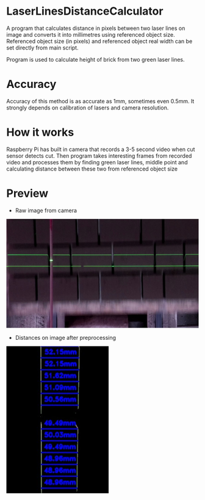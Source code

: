 # LaserLinesDistanceCalculator
A program that calculates distance in pixels between two laser lines on image and converts it into millimetres using referenced object size.
Referenced object size (in pixels) and referenced object real width can be set directly from main script.

Program is used to calculate height of brick from two green laser lines.

# Accuracy
Accuracy of this method is as accurate as 1mm, sometimes even 0.5mm. It strongly depends on calibration of lasers and camera resolution.

# How it works
Raspberry Pi has built in camera that records a 3-5 second video when cut sensor detects cut. Then program takes interesting frames from recorded video and processes
them by finding green laser lines, middle point and calculating distance between these two from referenced object size

# Preview

- Raw image from camera


![](https://github.com/Kamelleon/LaserLinesDistanceCalculator/blob/raspberry-gpio-video/preview_pictures/Frame_12.jpg)

- Distances on image after preprocessing


![](https://github.com/Kamelleon/LaserLinesDistanceCalculator/blob/raspberry-gpio-video/preview_pictures/distances_on_image.jpg)

